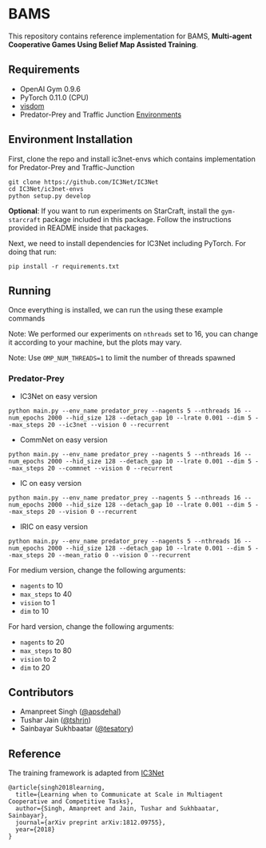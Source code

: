 # BAMS

This repository contains reference implementation for BAMS, **Multi-agent Cooperative Games Using Belief Map Assisted
Training**.

## Requirements
* OpenAI Gym 0.9.6
* PyTorch 0.11.0 (CPU)
* [visdom](https://github.com/facebookresearch/visdom)
* Predator-Prey and Traffic Junction [Environments](https://github.com/apsdehal/ic3net-envs)


## Environment Installation

First, clone the repo and install ic3net-envs which contains implementation for Predator-Prey and Traffic-Junction

```
git clone https://github.com/IC3Net/IC3Net
cd IC3Net/ic3net-envs
python setup.py develop
```

**Optional**: If you want to run experiments on StarCraft, install the `gym-starcraft` package included in this package. Follow the instructions provided in README inside that packages.


Next, we need to install dependencies for IC3Net including PyTorch. For doing that run:

```
pip install -r requirements.txt
```

## Running

Once everything is installed, we can run the using these example commands

Note: We performed our experiments on `nthreads` set to 16, you can change it according to your machine, but the plots may vary.

Note: Use `OMP_NUM_THREADS=1` to limit the number of threads spawned

### Predator-Prey

- IC3Net on easy version

```
python main.py --env_name predator_prey --nagents 5 --nthreads 16 --num_epochs 2000 --hid_size 128 --detach_gap 10 --lrate 0.001 --dim 5 --max_steps 20 --ic3net --vision 0 --recurrent
```

- CommNet on easy version

```
python main.py --env_name predator_prey --nagents 5 --nthreads 16 --num_epochs 2000 --hid_size 128 --detach_gap 10 --lrate 0.001 --dim 5 --max_steps 20 --commnet --vision 0 --recurrent
```

- IC on easy version

```
python main.py --env_name predator_prey --nagents 5 --nthreads 16 --num_epochs 2000 --hid_size 128 --detach_gap 10 --lrate 0.001 --dim 5 --max_steps 20 --vision 0 --recurrent
```

- IRIC on easy version

```
python main.py --env_name predator_prey --nagents 5 --nthreads 16 --num_epochs 2000 --hid_size 128 --detach_gap 10 --lrate 0.001 --dim 5 --max_steps 20 --mean_ratio 0 --vision 0 --recurrent
```

For medium version, change the following arguments:
- `nagents` to 10
- `max_steps` to 40
- `vision` to 1
- `dim` to 10


For hard version, change the following arguments:
- `nagents` to 20
- `max_steps` to 80
- `vision` to 2
- `dim` to 20


## Contributors

- Amanpreet Singh ([@apsdehal](https://github.com/apsdehal))
- Tushar Jain ([@tshrjn](https://github.com/tshrjn))
- Sainbayar Sukhbaatar ([@tesatory](https://github.com/tesatory))

## Reference

The training framework is adapted from [IC3Net](https://github.com/IC3Net/IC3Net)
```
@article{singh2018learning,
  title={Learning when to Communicate at Scale in Multiagent Cooperative and Competitive Tasks},
  author={Singh, Amanpreet and Jain, Tushar and Sukhbaatar, Sainbayar},
  journal={arXiv preprint arXiv:1812.09755},
  year={2018}
}
```